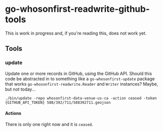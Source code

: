# go-whosonfirst-readwrite-github-tools

This is work in progress and, if you're reading this, does not work yet.

## Tools

### update

Update one or more records in GitHub, using the GitHub API. Should this code be abstracted in to something like a `go-whosonfirst-update` package that works `go-whosonfirst-readwrite.Reader` and `Writer` instances? Maybe, but not today...

```
./bin/update -repo whosonfirst-data-venue-us-ca -action ceased -token {GITHUB_API_TOKEN} 588/392/711/588392711.geojson
```

#### Actions

There is only one right now and it is `ceased`.


